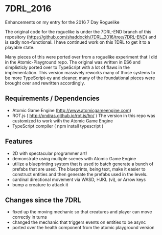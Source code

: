# 7DRL_2016
Enhancements on my entry for the 2016 7 Day Roguelike

The original code for the roguelike is under the 7DRL-END branch of this repository (https://github.com/shaddockh/7DRL_2016/tree/7DRL-END) and is sadly non-functional.  I have continued work on this ?DRL to get it to a playable state.

Many pieces of this were ported over from a roguelike experiment that I did in the Atomic-Playground repo.  The original was written in ES6 and simplisticly ported over to TypeScript with a lot of flaws in the implementation.  This version massively reworks many of those systems to be more TypeScript-ey and cleaner, many of the foundational pieces were brought over and rewritten accordingly.

## Requirements / Dependencies
* Atomic Game Engine (http://www.atomicgameengine.com)
* ROT.js ( http://ondras.github.io/rot.js/hp/ ) The version in this repo was customized to work with the Atomic Game Engine
* TypeScript compiler ( npm install typescript )

## Features
* 2D with spectacular programmer art!
* demonstrate using multiple scenes with Atomic Game Engine
* utilize a blueprinting system that is used to batch generate a bunch of prefabs that are used.  The blueprints, being text, make it easier to construct entities and then generate the prefabs used in the levels.
* cardinal directional movement via WASD, HJKL (vi), or Arrow keys
* bump a creature to attack it

## Changes since the 7DRL
* fixed up the moving mechanic so that creatures and player can move correctly in turns
* changed the mechanic that triggers events on entities to be async
* ported over the health component from the atomic playground version
